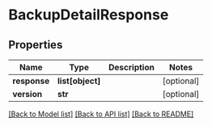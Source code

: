 # BackupDetailResponse

## Properties
Name | Type | Description | Notes
------------ | ------------- | ------------- | -------------
**response** | **list[object]** |  | [optional] 
**version** | **str** |  | [optional] 

[[Back to Model list]](../README.md#documentation-for-models) [[Back to API list]](../README.md#documentation-for-api-endpoints) [[Back to README]](../README.md)


